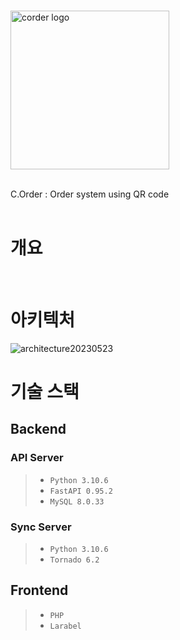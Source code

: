 
<br /><img width="254" alt="corder logo" src="https://github.com/naraenco/bizorder/assets/25629330/8ddf2f8c-f0ec-4ba1-bbe8-c29f056e49d3">

<br />
C.Order : Order system using QR code
<br /><br />

# 개요
<br />

# 아키텍처
![architecture20230523](https://github.com/naraenco/bizorder/assets/25629330/54ecba49-a26e-478a-be6c-e280f4518c0e)
<br />

# 기술 스택

## Backend 

### API Server
> * `Python 3.10.6`
> * `FastAPI 0.95.2 `
> * `MySQL 8.0.33`

### Sync Server
> * `Python 3.10.6`
> * `Tornado 6.2`


## Frontend

> * `PHP`
> * `Larabel`
